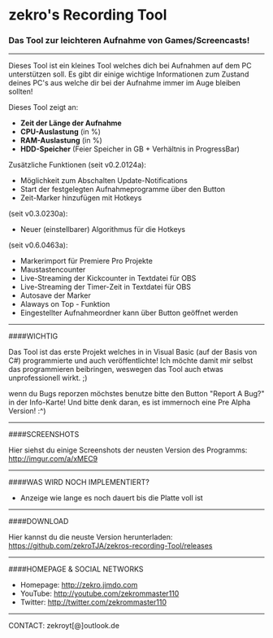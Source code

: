 # zekro's Recording Tool
### Das Tool zur leichteren Aufnahme von Games/Screencasts!
---
Dieses Tool ist ein kleines Tool welches dich bei Aufnahmen auf dem PC unterstützen soll. Es gibt dir einige wichtige Informationen zum Zustand deines PC's aus welche dir bei der Aufnahme immer im Auge bleiben sollten!

Dieses Tool zeigt an:
- **Zeit der Länge der Aufnahme**
- **CPU-Auslastung** (in %)
- **RAM-Auslastung** (in %)
- **HDD-Speicher** (Feier Speicher in GB + Verhältnis in ProgressBar)

Zusätzliche Funktionen (seit v0.2.0124a):
- Möglichkeit zum Abschalten Update-Notifications
- Start der festgelegten Aufnahmeprogramme über den Button
- Zeit-Marker hinzufügen mit Hotkeys

(seit v0.3.0230a):
- Neuer (einstellbarer) Algorithmus für die Hotkeys

(seit v0.6.0463a):
- Markerimport für Premiere Pro Projekte
- Maustastencounter
- Live-Streaming der Kickcounter in Textdatei für OBS
- Live-Streaming der Timer-Zeit in Textdatei für OBS
- Autosave der Marker
- Alaways on Top - Funktion
- Eingestellter Aufnahmeordner kann über Button geöffnet werden

---

####WICHTIG

Das Tool ist das erste Projekt welches in in Visual Basic (auf der Basis von C#) programmierte und auch veröffentlichte! Ich möchte damit mir selbst das programmieren beibringen, weswegen das Tool auch etwas unprofessionell wirkt. ;)

wenn du Bugs reporzen möchstes benutze bitte den Button "Report A Bug?" in der Info-Karte! Und bitte denk daran, es ist immernoch eine Pre Alpha Version! :^)

---

####SCREENSHOTS

Hier siehst du einige Screenshots der neusten Version des Programms: http://imgur.com/a/xMEC9

---

####WAS WIRD NOCH IMPLEMENTIERT?

- Anzeige wie lange es noch dauert bis die Platte voll ist

---

####DOWNLOAD

Hier kannst du die neuste Version herunterladen: https://github.com/zekroTJA/zekros-recording-Tool/releases

---

####HOMEPAGE & SOCIAL NETWORKS

- Homepage: http://zekro.jimdo.com
- YouTube: http://youtube.com/zekrommaster110
- Twitter: http://twitter.com/zekrommaster110

---

CONTACT: zekroyt[@]outlook.de
